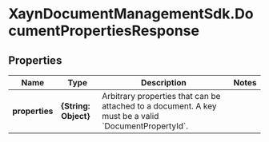 # XaynDocumentManagementSdk.DocumentPropertiesResponse

## Properties

Name | Type | Description | Notes
------------ | ------------- | ------------- | -------------
**properties** | **{String: Object}** | Arbitrary properties that can be attached to a document. A key must be a valid &#x60;DocumentPropertyId&#x60;. | 


